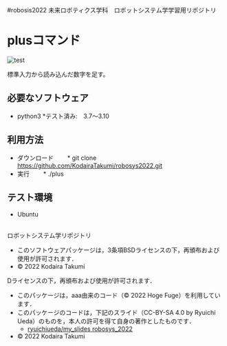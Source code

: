 #robosis2022
未来ロボティクス学科　ロボットシステム学学習用リポジトリ
# plusコマンド
![test](https://github.com/kodairatakumi/robosys2022/actions/workflows/test.yml/badge.svg)

標準入力から読み込んだ数字を足す。
  
## 必要なソフトウェア
* python3
  *テスト済み:　3.7～3.10
## 利用方法
* ダウンロード
　　* git clone https://github.com/KodairaTakumi/robosys2022.git
* 実行
　　* ./plus
## テスト環境
* Ubuntu

##
ロボットシステム学リポジトリ
 * このソフトウェアパッケージは，3条項BSDライセンスの下，再頒布および使用が許可されます．
 * © 2022 Kodaira Takumi

Dライセンスの下，再頒布および使用が許可されます．
  * このパッケージは，aaa由来のコード（© 2022 Hoge Fuge）を利用しています．
  * このパッケージのコードは，下記のスライド（CC-BY-SA 4.0 by Ryuichi Ueda）のものを，本人の許可を得て自身の著作としたものです．
      * [ryuichiueda/my_slides robosys_2022](https://github.com/ryuichiueda/my_slides/tree/master/robosys_2022)
  * © 2022 Kodaira Takumi

 
